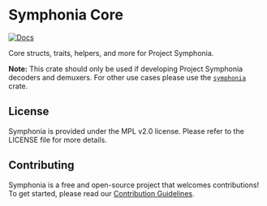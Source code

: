 # Symphonia Core

[![Docs](https://docs.rs/symphonia-core/badge.svg)](https://docs.rs/symphonia-core)

Core structs, traits, helpers, and more for Project Symphonia.

**Note:** This crate should only be used if developing Project Symphonia decoders and demuxers. For other use cases please use the [`symphonia`](https://crates.io/crates/symphonia) crate.

## License

Symphonia is provided under the MPL v2.0 license. Please refer to the LICENSE file for more details.

## Contributing

Symphonia is a free and open-source project that welcomes contributions! To get started, please read our [Contribution Guidelines](https://github.com/pdeljanov/Symphonia/tree/master/CONTRIBUTING.md).
